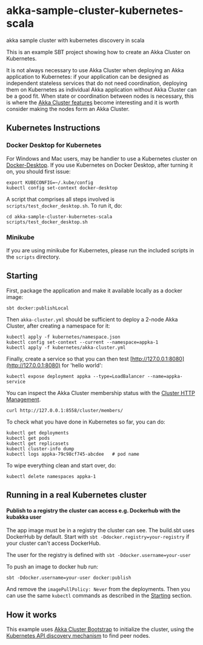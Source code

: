 # akka-sample-cluster-kubernetes-scala

akka sample cluster with kubernetes discovery in scala

This is an example SBT project showing how to create an Akka Cluster on Kubernetes.

It is not always necessary to use Akka Cluster when deploying an Akka application to Kubernetes: if your application can
be designed as independent stateless services that do not need coordination, deploying them on Kubernetes as individual
Akka application without Akka Cluster can be a good fit. When state or coordination between nodes is necessary, this is
where the
[Akka Cluster features](https://doc.akka.io/docs/akka/current/typed/cluster.html)
become interesting and it is worth consider making the nodes form an Akka Cluster.

## Kubernetes Instructions

### Docker Desktop for Kubernetes

For Windows and Mac users, may be handier to use a Kubernetes cluster
on [Docker-Desktop](https://www.docker.com/products/docker-desktop). If you use Kubernetes on Docker Desktop, after
turning it on, you should first issue:

    export KUBECONFIG=~/.kube/config
    kubectl config set-context docker-desktop

A script that comprises all steps involved is `scripts/test_docker_desktop.sh`. To run it, do:

    cd akka-sample-cluster-kubernetes-scala
    scripts/test_docker_desktop.sh

### Minikube

If you are using minikube for Kubernetes, please run the included scripts in the `scripts` directory.

## Starting

First, package the application and make it available locally as a docker image:

    sbt docker:publishLocal

Then `akka-cluster.yml` should be sufficient to deploy a 2-node Akka Cluster, after creating a namespace for it:

    kubectl apply -f kubernetes/namespace.json
    kubectl config set-context --current --namespace=appka-1
    kubectl apply -f kubernetes/akka-cluster.yml

Finally, create a service so that you can then test [http://127.0.0.1:8080](http://127.0.0.1:8080)
for 'hello world':

    kubectl expose deployment appka --type=LoadBalancer --name=appka-service

You can inspect the Akka Cluster membership status with
the [Cluster HTTP Management](https://doc.akka.io/docs/akka-management/current/cluster-http-management.html).

    curl http://127.0.0.1:8558/cluster/members/

To check what you have done in Kubernetes so far, you can do:

    kubectl get deployments
    kubectl get pods
    kubectl get replicasets
    kubectl cluster-info dump
    kubectl logs appka-79c98cf745-abcdee   # pod name

To wipe everything clean and start over, do:

    kubectl delete namespaces appka-1

## Running in a real Kubernetes cluster

#### Publish to a registry the cluster can access e.g. Dockerhub with the kubakka user

The app image must be in a registry the cluster can see. The build.sbt uses DockerHub by default. Start
with `sbt -Ddocker.registry=your-registry` if your cluster can't access DockerHub.

The user for the registry is defined with `sbt -Ddocker.username=your-user`

To push an image to docker hub run:

`sbt -Ddocker.username=your-user docker:publish`

And remove the `imagePullPolicy: Never` from the deployments. Then you can use the same `kubectl` commands as described
in the [Starting](#starting) section.

## How it works

This example uses [Akka Cluster Bootstrap](https://doc.akka.io/docs/akka-management/current/bootstrap/index.html)
to initialize the cluster, using
the [Kubernetes API discovery mechanism](https://doc.akka.io/docs/akka-management/current/discovery/index.html#discovery-method-kubernetes-api)
to find peer nodes.
